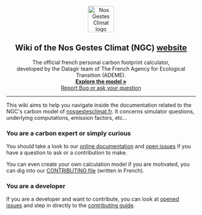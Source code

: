 <p align="center">
  <img src="https://nosgestesclimat.fr/images/petit-logo@2x.png" alt="Nos Gestes Climat logo" width="70" height="70">
  <h2 align="center">
    Wiki of the Nos Gestes Climat (NGC) <a href="https://nosgestesclimat.fr">website</a>
  </h2>

  <div align="center">
   	The official french personal carbon footprint calculator,<br />
    developed by the Datagir team of The French Agency for Ecological Transition (ADEME).
   	<br />
   	<a href="https://nosgestesclimat.fr/documentation?lang=en" target="blank"><strong>Explore the model »</strong>
	<br />
    <a href="https://github.com/datagir/nosgestesclimat/issues" target="blank">Report Bug or ask your question</a>
  </p>
</div>

---

This wiki aims to help you navigate inside the documentation related to the
NGC's carbon model of [nosgestesclimat.fr](https://nosgestesclimat.fr). It concerns simulator
questions, underlying computations, emission factors, etc...

### You are a carbon expert or simply curious

You should take a look to our [online documentation](https://nosgestesclimat.fr/documentation) and [open
issues](https://github.com/datagir/nosgestesclimat-site/issues) if you have a question to ask or a contribution to make.

You can even create your own calculation model if you are motivated, you can dig into our [CONTRIBUTING file](https://github.com/datagir/nosgestesclimat/blob/master/CONTRIBUTING.md) (written in French).

### You are a developer

If you are a developer and want to contribute, you can look at [opened
issues](https://github.com/datagir/nosgestesclimat-site/issues) and step in
directly to the [contributing
guide](https://github.com/datagir/nosgestesclimat-site/blob/master/CONTRIBUTING.md).
